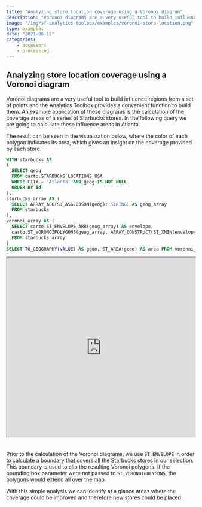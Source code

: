 ```yaml
---
title: "Analyzing store location coverage using a Voronoi diagram"
description: "Voronoi diagrams are a very useful tool to build influence regions from a set of points and the Analytics Toolbox provides a convenient function to build them. An example application of these diagrams is the calculation of the coverage areas of a series of Starbucks stores. In the following query we are going to calculate these influence areas in Atlanta."
image: "/img/sf-analytics-toolbox/examples/voronoi-store-location.png"
type: examples
date: "2021-06-12"
categories:
    - accessors
    - processing
---
```

## Analyzing store location coverage using a Voronoi diagram

Voronoi diagrams are a very useful tool to build influence regions from a set of points and the Analytics Toolbox provides a convenient function to build them. An example application of these diagrams is the calculation of the coverage areas of a series of Starbucks stores. In the following query we are going to calculate these influence areas in Atlanta. 

The result can be seen in the visualization below, where the color of each polygon indicates its area, which gives an insight on the coverage provided by each store.

```sql
WITH starbucks AS
(
  SELECT geog
  FROM carto.STARBUCKS_LOCATIONS_USA 
  WHERE CITY = 'Atlanta' AND geog IS NOT NULL
  ORDER BY id
),
starbucks_array AS ( 
  SELECT ARRAY_AGG(ST_ASGEOJSON(geog)::STRING) AS geog_array
  FROM starbucks
),
voronoi_array AS (
  SELECT carto.ST_ENVELOPE_ARR(geog_array) AS envelope,
  carto.ST_VORONOIPOLYGONS(geog_array, ARRAY_CONSTRUCT(ST_XMIN(envelope), ST_YMIN(envelope), ST_XMAX(envelope), ST_YMAX(envelope))) AS nested_voronoi
  FROM starbucks_array
)
SELECT TO_GEOGRAPHY(VALUE) AS geom, ST_AREA(geom) AS area FROM voronoi_array, lateral FLATTEN(input => nested_voronoi)
```

<iframe height=480px width=100% style='margin-bottom:20px' src="https://team.carto.com/u/agraciano/builder/44a8ae78-3443-4471-96a2-888c5dd1d9c8/layers#/" title="Starbucks stores coverage visualization by means of a Voronoi diagram."></iframe>

Prior to the calculation of the Voronoi diagrams, we use `ST_ENVELOPE` in order to calculate a boundary that covers all the Starbucks stores in our selection. This boundary is used to clip the resulting Voronoi polygons. If the bounding box parameter were not passed to `ST_VORONOIPOLYGONS`, the polygons would extend all over the map.

With this simple analysis we can identify at a glance areas where the coverage could be improved and therefore new stores could be placed.




